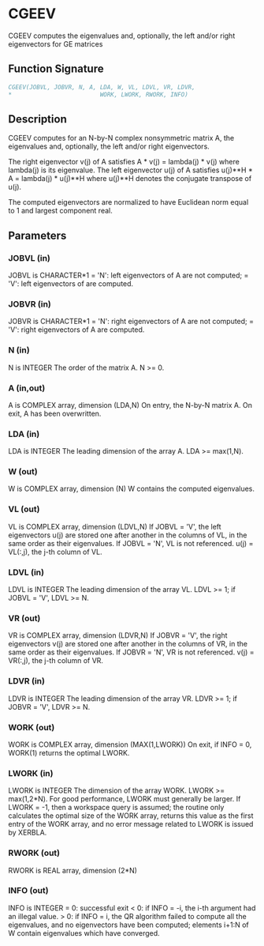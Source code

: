 # CGEEV

CGEEV computes the eigenvalues and, optionally, the left and/or right eigenvectors for GE matrices

## Function Signature

```fortran
CGEEV(JOBVL, JOBVR, N, A, LDA, W, VL, LDVL, VR, LDVR,
*                         WORK, LWORK, RWORK, INFO)
```

## Description


 CGEEV computes for an N-by-N complex nonsymmetric matrix A, the
 eigenvalues and, optionally, the left and/or right eigenvectors.

 The right eigenvector v(j) of A satisfies
                  A * v(j) = lambda(j) * v(j)
 where lambda(j) is its eigenvalue.
 The left eigenvector u(j) of A satisfies
               u(j)**H * A = lambda(j) * u(j)**H
 where u(j)**H denotes the conjugate transpose of u(j).

 The computed eigenvectors are normalized to have Euclidean norm
 equal to 1 and largest component real.

## Parameters

### JOBVL (in)

JOBVL is CHARACTER*1 = 'N': left eigenvectors of A are not computed; = 'V': left eigenvectors of are computed.

### JOBVR (in)

JOBVR is CHARACTER*1 = 'N': right eigenvectors of A are not computed; = 'V': right eigenvectors of A are computed.

### N (in)

N is INTEGER The order of the matrix A. N >= 0.

### A (in,out)

A is COMPLEX array, dimension (LDA,N) On entry, the N-by-N matrix A. On exit, A has been overwritten.

### LDA (in)

LDA is INTEGER The leading dimension of the array A. LDA >= max(1,N).

### W (out)

W is COMPLEX array, dimension (N) W contains the computed eigenvalues.

### VL (out)

VL is COMPLEX array, dimension (LDVL,N) If JOBVL = 'V', the left eigenvectors u(j) are stored one after another in the columns of VL, in the same order as their eigenvalues. If JOBVL = 'N', VL is not referenced. u(j) = VL(:,j), the j-th column of VL.

### LDVL (in)

LDVL is INTEGER The leading dimension of the array VL. LDVL >= 1; if JOBVL = 'V', LDVL >= N.

### VR (out)

VR is COMPLEX array, dimension (LDVR,N) If JOBVR = 'V', the right eigenvectors v(j) are stored one after another in the columns of VR, in the same order as their eigenvalues. If JOBVR = 'N', VR is not referenced. v(j) = VR(:,j), the j-th column of VR.

### LDVR (in)

LDVR is INTEGER The leading dimension of the array VR. LDVR >= 1; if JOBVR = 'V', LDVR >= N.

### WORK (out)

WORK is COMPLEX array, dimension (MAX(1,LWORK)) On exit, if INFO = 0, WORK(1) returns the optimal LWORK.

### LWORK (in)

LWORK is INTEGER The dimension of the array WORK. LWORK >= max(1,2*N). For good performance, LWORK must generally be larger. If LWORK = -1, then a workspace query is assumed; the routine only calculates the optimal size of the WORK array, returns this value as the first entry of the WORK array, and no error message related to LWORK is issued by XERBLA.

### RWORK (out)

RWORK is REAL array, dimension (2*N)

### INFO (out)

INFO is INTEGER = 0: successful exit < 0: if INFO = -i, the i-th argument had an illegal value. > 0: if INFO = i, the QR algorithm failed to compute all the eigenvalues, and no eigenvectors have been computed; elements i+1:N of W contain eigenvalues which have converged.

